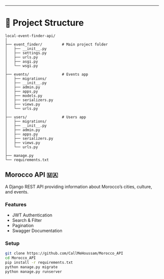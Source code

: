 
---

# 📂 Project Structure

```
local-event-finder-api/
│
├── event_finder/         # Main project folder
│   ├── __init__.py
│   ├── settings.py
│   ├── urls.py
│   ├── asgi.py
│   └── wsgi.py
│
├── events/               # Events app
│   ├── migrations/
│   ├── __init__.py
│   ├── admin.py
│   ├── apps.py
│   ├── models.py
│   ├── serializers.py
│   ├── views.py
│   └── urls.py
│
├── users/                # Users app
│   ├── migrations/
│   ├── __init__.py
│   ├── admin.py
│   ├── apps.py
│   ├── serializers.py
│   ├── views.py
│   └── urls.py
│
├── manage.py
└── requirements.txt
```
## Morocco API 🇲🇦
A Django REST API providing information about Morocco’s cities, culture, and events.

### Features
- JWT Authentication
- Search & Filter
- Pagination
- Swagger Documentation

### Setup
```bash
git clone https://github.com/CallMeHoussam/Morocco_API
cd Morocco_API
pip install -r requirements.txt
python manage.py migrate
python manage.py runserver
